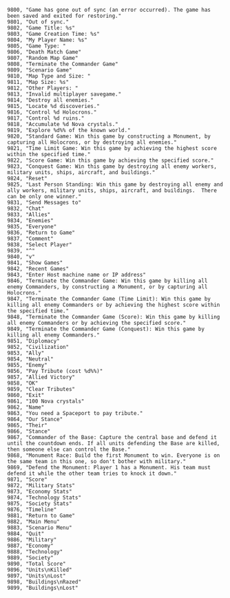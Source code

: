 ﻿```text
9800, "Game has gone out of sync (an error occurred). The game has been saved and exited for restoring."
9801, "Out of sync."
9802, "Game Title: %s"
9803, "Game Creation Time: %s"
9804, "My Player Name: %s"
9805, "Game Type: "
9806, "Death Match Game"
9807, "Random Map Game"
9808, "Terminate the Commander Game"
9809, "Scenario Game"
9810, "Map Type and Size: "
9811, "Map Size: %s"
9812, "Other Players: "
9813, "Invalid multiplayer savegame."
9814, "Destroy all enemies."
9815, "Locate %d discoveries."
9816, "Control %d Holocrons."
9817, "Control %d ruins."
9818, "Accumulate %d Nova crystals."
9819, "Explore %d%% of the known world."
9820, "Standard Game: Win this game by constructing a Monument, by capturing all Holocrons, or by destroying all enemies."
9821, "Time Limit Game: Win this game by achieving the highest score within the specified time."
9822, "Score Game: Win this game by achieving the specified score."
9823, "Conquest Game: Win this game by destroying all enemy workers, military units, ships, aircraft, and buildings."
9824, "Reset"
9825, "Last Person Standing: Win this game by destroying all enemy and ally workers, military units, ships, aircraft, and buildings.  There can be only one winner."
9831, "Send Messages to"
9832, "Chat"
9833, "Allies"
9834, "Enemies"
9835, "Everyone"
9836, "Return to Game"
9837, "Comment"
9838, "Select Player"
9839, "^"
9840, "v"
9841, "Show Games"
9842, "Recent Games"
9843, "Enter Host machine name or IP address"
9846, "Terminate the Commander Game: Win this game by killing all enemy Commanders, by constructing a Monument, or by capturing all Holocrons."
9847, "Terminate the Commander Game (Time Limit): Win this game by killing all enemy Commanders or by achieving the highest score within the specified time."
9848, "Terminate the Commander Game (Score): Win this game by killing all enemy Commanders or by achieving the specified score."
9849, "Terminate the Commander Game (Conquest): Win this game by killing all enemy Commanders."
9851, "Diplomacy"
9852, "Civilization"
9853, "Ally"
9854, "Neutral"
9855, "Enemy"
9856, "Pay Tribute (cost %d%%)"
9857, "Allied Victory"
9858, "OK"
9859, "Clear Tributes"
9860, "Exit"
9861, "100 Nova crystals"
9862, "Name"
9863, "You need a Spaceport to pay tribute."
9864, "Our Stance"
9865, "Their"
9866, "Stance"
9867, "Commander of the Base: Capture the central base and defend it until the countdown ends. If all units defending the Base are killed, then someone else can control the Base."
9868, "Monument Race: Build the first Monument to win. Everyone is on the same team in this one, so don't bother with military."
9869, "Defend the Monument: Player 1 has a Monument. His team must defend it while the other team tries to knock it down."
9871, "Score"
9872, "Military Stats"
9873, "Economy Stats"
9874, "Technology Stats"
9875, "Society Stats"
9876, "Timeline"
9881, "Return to Game"
9882, "Main Menu"
9883, "Scenario Menu"
9884, "Quit"
9886, "Military"
9887, "Economy"
9888, "Technology"
9889, "Society"
9890, "Total Score"
9896, "Units\nKilled"
9897, "Units\nLost"
9898, "Buildings\nRazed"
9899, "Buildings\nLost"
```